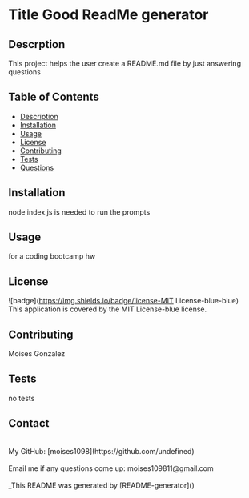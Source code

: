 # Title Good ReadMe generator

## Descrption
This project helps the user create a README.md file by just answering questions

## Table of Contents
- [Description](#description)
- [Installation](#installation)
- [Usage](#usage)
- [License](#license)
- [Contributing](#contributing)
- [Tests](#tests)
- [Questions](#questions)

## Installation
node index.js is needed to run the prompts

## Usage
for a coding bootcamp hw

## License
![badge](https://img.shields.io/badge/license-MIT License-blue-blue)
<br />
This application is covered by the MIT License-blue license. 

## Contributing
Moises Gonzalez

## Tests
no tests

## Contact
<br />
My GitHub: [moises1098](https://github.com/undefined)<br />
<br />
Email me if any questions come up: moises109811@gmail.com<br /><br />
_This README was generated by [README-generator]()








